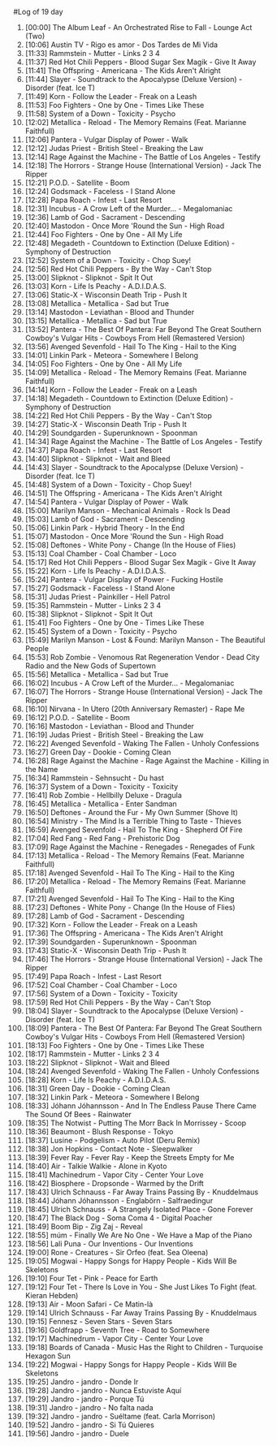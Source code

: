 #Log of 19 day

1. [00:00] The Album Leaf - An Orchestrated Rise to Fall - Lounge Act (Two)
1. [10:06] Austin TV - Rigo es amor - Dos Tardes de Mi Vida
1. [11:33] Rammstein - Mutter - Links 2 3 4
1. [11:37] Red Hot Chili Peppers - Blood Sugar Sex Magik - Give It Away
1. [11:41] The Offspring - Americana - The Kids Aren't Alright
1. [11:44] Slayer - Soundtrack to the Apocalypse (Deluxe Version) - Disorder (feat. Ice T)
1. [11:49] Korn - Follow the Leader - Freak on a Leash
1. [11:53] Foo Fighters - One by One - Times Like These
1. [11:58] System of a Down - Toxicity - Psycho
1. [12:02] Metallica - Reload - The Memory Remains (Feat. Marianne Faithfull)
1. [12:06] Pantera - Vulgar Display of Power - Walk
1. [12:12] Judas Priest - British Steel - Breaking the Law
1. [12:14] Rage Against the Machine - The Battle of Los Angeles - Testify
1. [12:18] The Horrors - Strange House (International Version) - Jack The Ripper
1. [12:21] P.O.D. - Satellite - Boom
1. [12:24] Godsmack - Faceless - I Stand Alone
1. [12:28] Papa Roach - Infest - Last Resort
1. [12:31] Incubus - A Crow Left of the Murder... - Megalomaniac
1. [12:36] Lamb of God - Sacrament - Descending
1. [12:40] Mastodon - Once More 'Round the Sun - High Road
1. [12:44] Foo Fighters - One by One - All My Life
1. [12:48] Megadeth - Countdown to Extinction (Deluxe Edition) - Symphony of Destruction
1. [12:52] System of a Down - Toxicity - Chop Suey!
1. [12:56] Red Hot Chili Peppers - By the Way - Can't Stop
1. [13:00] Slipknot - Slipknot - Spit It Out
1. [13:03] Korn - Life Is Peachy - A.D.I.D.A.S.
1. [13:06] Static-X - Wisconsin Death Trip - Push It
1. [13:08] Metallica - Metallica - Sad but True
1. [13:14] Mastodon - Leviathan - Blood and Thunder
1. [13:15] Metallica - Metallica - Sad but True
1. [13:52] Pantera - The Best Of Pantera: Far Beyond The Great Southern Cowboy's Vulgar Hits - Cowboys From Hell (Remastered Version)
1. [13:56] Avenged Sevenfold - Hail To The King - Hail to the King
1. [14:01] Linkin Park - Meteora - Somewhere I Belong
1. [14:05] Foo Fighters - One by One - All My Life
1. [14:09] Metallica - Reload - The Memory Remains (Feat. Marianne Faithfull)
1. [14:14] Korn - Follow the Leader - Freak on a Leash
1. [14:18] Megadeth - Countdown to Extinction (Deluxe Edition) - Symphony of Destruction
1. [14:22] Red Hot Chili Peppers - By the Way - Can't Stop
1. [14:27] Static-X - Wisconsin Death Trip - Push It
1. [14:29] Soundgarden - Superunknown - Spoonman
1. [14:34] Rage Against the Machine - The Battle of Los Angeles - Testify
1. [14:37] Papa Roach - Infest - Last Resort
1. [14:40] Slipknot - Slipknot - Wait and Bleed
1. [14:43] Slayer - Soundtrack to the Apocalypse (Deluxe Version) - Disorder (feat. Ice T)
1. [14:48] System of a Down - Toxicity - Chop Suey!
1. [14:51] The Offspring - Americana - The Kids Aren't Alright
1. [14:54] Pantera - Vulgar Display of Power - Walk
1. [15:00] Marilyn Manson - Mechanical Animals - Rock Is Dead
1. [15:03] Lamb of God - Sacrament - Descending
1. [15:06] Linkin Park - Hybrid Theory - In the End
1. [15:07] Mastodon - Once More 'Round the Sun - High Road
1. [15:08] Deftones - White Pony - Change (In the House of Flies)
1. [15:13] Coal Chamber - Coal Chamber - Loco
1. [15:17] Red Hot Chili Peppers - Blood Sugar Sex Magik - Give It Away
1. [15:22] Korn - Life Is Peachy - A.D.I.D.A.S.
1. [15:24] Pantera - Vulgar Display of Power - Fucking Hostile
1. [15:27] Godsmack - Faceless - I Stand Alone
1. [15:31] Judas Priest - Painkiller - Hell Patrol
1. [15:35] Rammstein - Mutter - Links 2 3 4
1. [15:38] Slipknot - Slipknot - Spit It Out
1. [15:41] Foo Fighters - One by One - Times Like These
1. [15:45] System of a Down - Toxicity - Psycho
1. [15:49] Marilyn Manson - Lost & Found: Marilyn Manson - The Beautiful People
1. [15:53] Rob Zombie - Venomous Rat Regeneration Vendor - Dead City Radio and the New Gods of Supertown
1. [15:56] Metallica - Metallica - Sad but True
1. [16:02] Incubus - A Crow Left of the Murder... - Megalomaniac
1. [16:07] The Horrors - Strange House (International Version) - Jack The Ripper
1. [16:10] Nirvana - In Utero (20th Anniversary Remaster) - Rape Me
1. [16:12] P.O.D. - Satellite - Boom
1. [16:16] Mastodon - Leviathan - Blood and Thunder
1. [16:19] Judas Priest - British Steel - Breaking the Law
1. [16:22] Avenged Sevenfold - Waking The Fallen - Unholy Confessions
1. [16:27] Green Day - Dookie - Coming Clean
1. [16:28] Rage Against the Machine - Rage Against the Machine - Killing in the Name
1. [16:34] Rammstein - Sehnsucht - Du hast
1. [16:37] System of a Down - Toxicity - Toxicity
1. [16:41] Rob Zombie - Hellbilly Deluxe - Dragula
1. [16:45] Metallica - Metallica - Enter Sandman
1. [16:50] Deftones - Around the Fur - My Own Summer (Shove It)
1. [16:54] Ministry - The Mind Is a Terrible Thing to Taste - Thieves
1. [16:59] Avenged Sevenfold - Hail To The King - Shepherd Of Fire
1. [17:04] Red Fang - Red Fang - Prehistoric Dog
1. [17:09] Rage Against the Machine - Renegades - Renegades of Funk
1. [17:13] Metallica - Reload - The Memory Remains (Feat. Marianne Faithfull)
1. [17:18] Avenged Sevenfold - Hail To The King - Hail to the King
1. [17:20] Metallica - Reload - The Memory Remains (Feat. Marianne Faithfull)
1. [17:21] Avenged Sevenfold - Hail To The King - Hail to the King
1. [17:23] Deftones - White Pony - Change (In the House of Flies)
1. [17:28] Lamb of God - Sacrament - Descending
1. [17:32] Korn - Follow the Leader - Freak on a Leash
1. [17:36] The Offspring - Americana - The Kids Aren't Alright
1. [17:39] Soundgarden - Superunknown - Spoonman
1. [17:43] Static-X - Wisconsin Death Trip - Push It
1. [17:46] The Horrors - Strange House (International Version) - Jack The Ripper
1. [17:49] Papa Roach - Infest - Last Resort
1. [17:52] Coal Chamber - Coal Chamber - Loco
1. [17:56] System of a Down - Toxicity - Toxicity
1. [17:59] Red Hot Chili Peppers - By the Way - Can't Stop
1. [18:04] Slayer - Soundtrack to the Apocalypse (Deluxe Version) - Disorder (feat. Ice T)
1. [18:09] Pantera - The Best Of Pantera: Far Beyond The Great Southern Cowboy's Vulgar Hits - Cowboys From Hell (Remastered Version)
1. [18:13] Foo Fighters - One by One - Times Like These
1. [18:17] Rammstein - Mutter - Links 2 3 4
1. [18:22] Slipknot - Slipknot - Wait and Bleed
1. [18:24] Avenged Sevenfold - Waking The Fallen - Unholy Confessions
1. [18:28] Korn - Life Is Peachy - A.D.I.D.A.S.
1. [18:31] Green Day - Dookie - Coming Clean
1. [18:32] Linkin Park - Meteora - Somewhere I Belong
1. [18:33] Jóhann Jóhannsson - And In The Endless Pause There Came The Sound Of Bees - Rainwater
1. [18:35] The Notwist - Putting The Morr Back In Morrissey - Scoop
1. [18:36] Beaumont - Blush Response - Tokyo
1. [18:37] Lusine - Podgelism - Auto Pilot (Deru Remix)
1. [18:38] Jon Hopkins - Contact Note - Sleepwalker
1. [18:39] Fever Ray - Fever Ray - Keep the Streets Empty for Me
1. [18:40] Air - Talkie Walkie - Alone in Kyoto
1. [18:41] Machinedrum - Vapor City - Center Your Love
1. [18:42] Biosphere - Dropsonde - Warmed by the Drift
1. [18:43] Ulrich Schnauss - Far Away Trains Passing By - Knuddelmaus
1. [18:44] Jóhann Jóhannsson - Englabörn - Salfraedingur
1. [18:45] Ulrich Schnauss - A Strangely Isolated Place - Gone Forever
1. [18:47] The Black Dog - Soma Coma 4 - Digital Poacher
1. [18:49] Boom Bip - Zig Zaj - Reveal
1. [18:55] múm - Finally We Are No One - We Have a Map of the Piano
1. [18:56] Lali Puna - Our Inventions - Our Inventions
1. [19:00] Rone - Creatures - Sir Orfeo (feat. Sea Oleena)
1. [19:05] Mogwai - Happy Songs for Happy People - Kids Will Be Skeletons
1. [19:10] Four Tet - Pink - Peace for Earth
1. [19:12] Four Tet - There Is Love in You - She Just Likes To Fight (feat. Kieran Hebden)
1. [19:13] Air - Moon Safari - Ce Matin-là
1. [19:14] Ulrich Schnauss - Far Away Trains Passing By - Knuddelmaus
1. [19:15] Fennesz - Seven Stars - Seven Stars
1. [19:16] Goldfrapp - Seventh Tree - Road to Somewhere
1. [19:17] Machinedrum - Vapor City - Center Your Love
1. [19:18] Boards of Canada - Music Has the Right to Children - Turquoise Hexagon Sun
1. [19:22] Mogwai - Happy Songs for Happy People - Kids Will Be Skeletons
1. [19:25] Jandro - jandro - Donde Ir
1. [19:28] Jandro - jandro - Nunca Estuviste Aquí
1. [19:29] Jandro - jandro - Porque Tú
1. [19:31] Jandro - jandro - No falta nada
1. [19:32] Jandro - jandro - Suéltame (feat. Carla Morrison)
1. [19:52] Jandro - jandro - Si Tú Quieres
1. [19:56] Jandro - jandro - Duele
